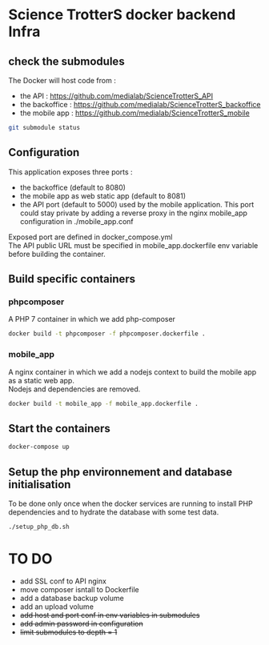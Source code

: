 # Science TrotterS docker backend Infra

## check the submodules

The Docker will host code from :
- the API : https://github.com/medialab/ScienceTrotterS_API
- the backoffice : https://github.com/medialab/ScienceTrotterS_backoffice
- the mobile app : https://github.com/medialab/ScienceTrotterS_mobile

```bash
git submodule status
```

## Configuration

This application exposes three ports : 

- the backoffice (default to 8080)
- the mobile app as web static app (default to 8081)
- the API port (default to 5000) used by the mobile application. This port could stay private by adding a reverse proxy in the nginx mobile_app configuration in ./mobile_app.conf

Exposed port are defined in docker_compose.yml  
The API public URL must be specified in mobile_app.dockerfile env variable before building the container.

## Build specific containers

### phpcomposer

A PHP 7 container in which we add php-composer
```bash
docker build -t phpcomposer -f phpcomposer.dockerfile .
```

### mobile_app

A nginx container in which we add a nodejs context to build the mobile app as a static web app.  
Nodejs and dependencies are removed.

```bash
docker build -t mobile_app -f mobile_app.dockerfile .
```

## Start the containers

```bash
docker-compose up
```

## Setup the php environnement and database initialisation

To be done only once when the docker services are running to install PHP dependencies and to hydrate the database with some test data.

```bash
./setup_php_db.sh
```

# TO DO 

- add SSL conf to API nginx
- move composer isntall to Dockerfile
- add a database backup volume
- add an upload volume
- ~~add host and port conf in env variables in submodules~~
- ~~add admin password in configuration~~
- ~~limit submodules to depth = 1~~
